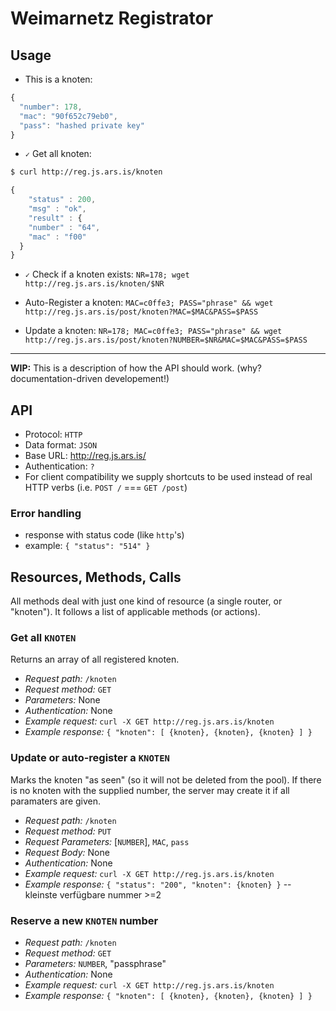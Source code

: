 # Weimarnetz Registrator

## Usage

- This is a knoten:  
```js
{
  "number": 178,
  "mac": "90f652c79eb0",
  "pass": "hashed private key"
}
```

- `✓` Get all knoten:  
```sh
$ curl http://reg.js.ars.is/knoten
```
```js
{
    "status" : 200,
    "msg" : "ok",
    "result" : {
    "number" : "64",
    "mac" : "f00"
  }
}
```

- `✓` Check if a knoten exists: `NR=178; wget http://reg.js.ars.is/knoten/$NR`

- Auto-Register a knoten: `MAC=c0ffe3; PASS="phrase" && wget http://reg.js.ars.is/post/knoten?MAC=$MAC&PASS=$PASS`

- Update a knoten: `NR=178; MAC=c0ffe3; PASS="phrase" && wget http://reg.js.ars.is/post/knoten?NUMBER=$NR&MAC=$MAC&PASS=$PASS`


---

**WIP:** This is a description of how the API should work. 
(why? documentation-driven developement!)


## API

- Protocol: `HTTP`
- Data format: `JSON`
- Base URL: <http://reg.js.ars.is/>
- Authentication: `?`
- For client compatibility we supply shortcuts to be used instead of real HTTP verbs (i.e. `POST /` === `GET /post`)

### Error handling

- response with status code (like `http`'s)
- example: `{ "status": "514" }`

## Resources, Methods, Calls

All methods deal with just one kind of resource (a single router, or "knoten").
It follows a list of applicable methods (or actions).

### Get all `KNOTEN`

Returns an array of all registered knoten.

- *Request path:* `/knoten`
- *Request method:* `GET`
- *Parameters:* None
- *Authentication:* None
- *Example request:* `curl -X GET http://reg.js.ars.is/knoten`
- *Example response:* `{ "knoten": [ {knoten}, {knoten}, {knoten} ] }`

### Update or auto-register a `KNOTEN`

Marks the knoten "as seen" (so it will not be deleted from the pool).
If there is no knoten with the supplied number, the server may create it if all paramaters are given.

- *Request path:* `/knoten`
- *Request method:* `PUT`
- *Request Parameters:* [`NUMBER`], `MAC`, `pass`
- *Request Body:* None
- *Authentication:* None
- *Example request:* `curl -X GET http://reg.js.ars.is/knoten`
- *Example response:* `{ "status": "200", "knoten": {knoten} }` -- kleinste verfügbare nummer >=2

### Reserve a new `KNOTEN` number

- *Request path:* `/knoten`
- *Request method:* `GET`
- *Parameters:* `NUMBER`, "passphrase"
- *Authentication:* None
- *Example request:* `curl -X GET http://reg.js.ars.is/knoten`
- *Example response:* `{ "knoten": [ {knoten}, {knoten}, {knoten} ] }`

